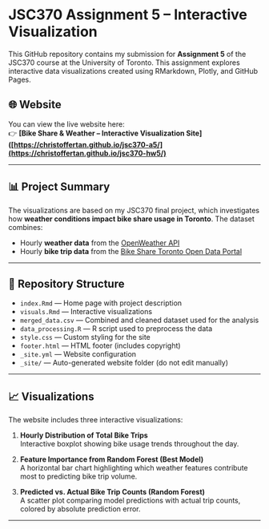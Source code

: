 # JSC370 Assignment 5 – Interactive Visualization

This GitHub repository contains my submission for **Assignment 5** of the JSC370 course at the University of Toronto. This assignment explores interactive data visualizations created using RMarkdown, Plotly, and GitHub Pages.

## 🌐 Website

You can view the live website here:  
👉 **[Bike Share & Weather – Interactive Visualization Site]([https://christoffertan.github.io/jsc370-a5/](https://christoffertan.github.io/jsc370-hw5/)**

---

## 📊 Project Summary

The visualizations are based on my JSC370 final project, which investigates how **weather conditions impact bike share usage in Toronto**. The dataset combines:

- Hourly **weather data** from the [OpenWeather API](https://openweathermap.org/)
- Hourly **bike trip data** from the [Bike Share Toronto Open Data Portal](https://open.toronto.ca/dataset/bike-share-toronto-ridership-data/)

---

## 📁 Repository Structure

- `index.Rmd` — Home page with project description  
- `visuals.Rmd` — Interactive visualizations  
- `merged_data.csv` — Combined and cleaned dataset used for the analysis  
- `data_processing.R` — R script used to preprocess the data  
- `style.css` — Custom styling for the site  
- `footer.html` — HTML footer (includes copyright)
- `_site.yml` — Website configuration  
- `_site/` — Auto-generated website folder (do not edit manually)

---

## 📈 Visualizations

The website includes three interactive visualizations:

1. **Hourly Distribution of Total Bike Trips**  
   Interactive boxplot showing bike usage trends throughout the day.

2. **Feature Importance from Random Forest (Best Model)**  
   A horizontal bar chart highlighting which weather features contribute most to predicting bike trip volume.

3. **Predicted vs. Actual Bike Trip Counts (Random Forest)**  
   A scatter plot comparing model predictions with actual trip counts, colored by absolute prediction error.

---
